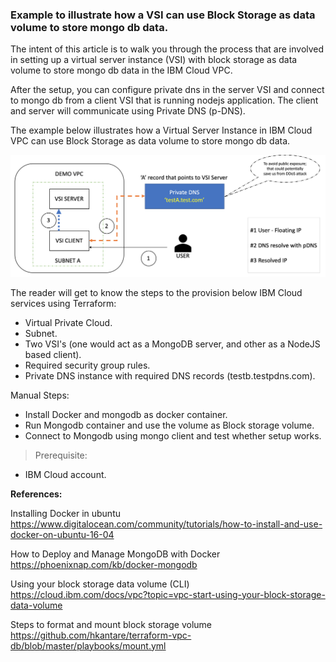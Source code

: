 ### Example to illustrate how a VSI can use Block Storage as data volume to store mongo db data.   

The intent of this article is to walk you through the process that are involved in setting up a virtual server instance (VSI) with block storage as data volume to store mongo db data in the IBM Cloud VPC.

After the setup, you can configure private dns in the server VSI and connect to mongo db from a client VSI that is running nodejs application. The client and server will communicate using Private DNS (p-DNS).

The example below illustrates how a Virtual Server Instance in IBM Cloud VPC can use Block Storage as data volume to store mongo db data.  

![Demo Overview](images/Demo-Overview.png)

The reader will get to know the steps to the provision below IBM Cloud services using Terraform:

- Virtual Private Cloud. 
- Subnet. 
- Two VSI's (one would act as a MongoDB server, and other as a NodeJS based client). 
- Required security group rules. 
- Private DNS instance with required DNS records (testb.testpdns.com). 

Manual Steps: 

- Install Docker and mongodb as docker container.   
- Run Mongodb container and use the volume as Block storage volume. 
- Connect to Mongodb using mongo client and test whether setup works.    


> Prerequisite:

- IBM Cloud account. 

**References:**

Installing Docker in ubuntu
https://www.digitalocean.com/community/tutorials/how-to-install-and-use-docker-on-ubuntu-16-04

How to Deploy and Manage MongoDB with Docker
https://phoenixnap.com/kb/docker-mongodb

Using your block storage data volume (CLI)
https://cloud.ibm.com/docs/vpc?topic=vpc-start-using-your-block-storage-data-volume

Steps to format and mount block storage volume 
https://github.com/hkantare/terraform-vpc-db/blob/master/playbooks/mount.yml

















